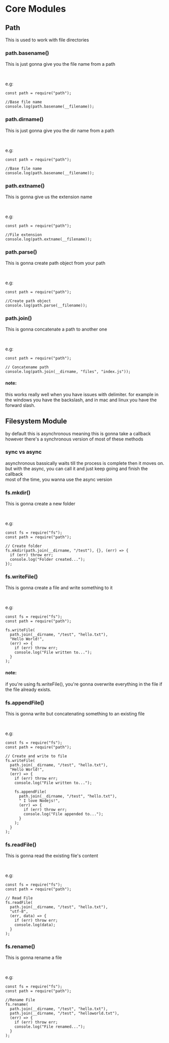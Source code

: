 # Core Modules

## Path

This is used to work with file directories

### path.basename()

This is just gonna give you the
file name from a path

<br>

e.g:

```
const path = require("path");

//Base file name
console.log(path.basename(__filename));

```

### path.dirname()

This is just gonna give you the dir name
from a path

<br>

e.g:

```
const path = require("path");

//Base file name
console.log(path.basename(__filename));

```

### path.extname()

This is gonna give us the extension name

<br>

e.g:

```
const path = require("path");

//File extension
console.log(path.extname(__filename));

```

### path.parse()

This is gonna create path object
from your path

<br>

e.g:

```
const path = require("path");

//Create path object
console.log(path.parse(__filename));

```

### path.join()

This is gonna concatenate a path to another one

<br>

e.g:

```
const path = require("path");

// Concatename path
console.log(path.join(__dirname, "files", "index.js"));

```

#### note:

this works really well when you have issues
with delimiter. for example in the windows
you have the backslash, and in mac and linux
you have the forward slash.

## Filesystem Module

by default this is asynchronous
meaning this is gonna take a callback
<br>
however there's a synchronous version
of most of these methods

### sync vs async

asynchronous bassically waits till the process
is complete then it moves on.
<br>
but with the async,
you can call it and just keep going and finish
the callback
<br>
most of the time, you wanna use the async
version

### fs.mkdir()

This is gonna create a new folder

<br>

e.g:

```
const fs = require("fs");
const path = require("path");

// Create folder
fs.mkdir(path.join(__dirname, "/test"), {}, (err) => {
  if (err) throw err;
  console.log("Folder created...");
});

```

### fs.writeFile()

This is gonna create a file and write
something to it

<br>

e.g:

```
const fs = require("fs");
const path = require("path");

fs.writeFile(
  path.join(__dirname, "/test", "hello.txt"),
  "Hello World!",
  (err) => {
    if (err) throw err;
    console.log("File written to...");
  }
);

```

#### note:

if you're using fs.writeFile(), you're gonna
overwrite everything in the file if the file
already exists.

### fs.appendFile()

This is gonna write but concatenating something to an existing file

<br>

e.g:

```
const fs = require("fs");
const path = require("path");

// Create and write to file
fs.writeFile(
  path.join(__dirname, "/test", "hello.txt"),
  "Hello World!",
  (err) => {
    if (err) throw err;
    console.log("File written to...");

    fs.appendFile(
      path.join(__dirname, "/test", "hello.txt"),
      " I love Nodejs!",
      (err) => {
        if (err) throw err;
        console.log("File appended to...");
      }
    );
  }
);
```

### fs.readFile()

This is gonna read the existing file's content

<br>

e.g:

```
const fs = require("fs");
const path = require("path");

// Read File
fs.readFile(
  path.join(__dirname, "/test", "hello.txt"),
  "utf-8",
  (err, data) => {
    if (err) throw err;
    console.log(data);
  }
);
```

### fs.rename()

This is gonna rename a file

<br>

e.g:

```
const fs = require("fs");
const path = require("path");

//Rename File
fs.rename(
  path.join(__dirname, "/test", "hello.txt"),
  path.join(__dirname, "/test", "helloworld.txt"),
  (err) => {
    if (err) throw err;
    console.log("File renamed...");
  }
);
```
